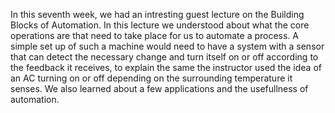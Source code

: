 In this seventh week, we had an intresting guest lecture on the Building Blocks of Automation. In this lecture we understood about what the core operations are that need to take place for us to automate a process. 
A simple set up of such a machine would need to have a system with a sensor that can detect the necessary change and turn itself on or off according to the feedback it receives, to explain the same the  instructor 
used the idea of an AC turning on or off depending on the surrounding temperature it senses. We also learned about a few applications and the usefullness of automation.
